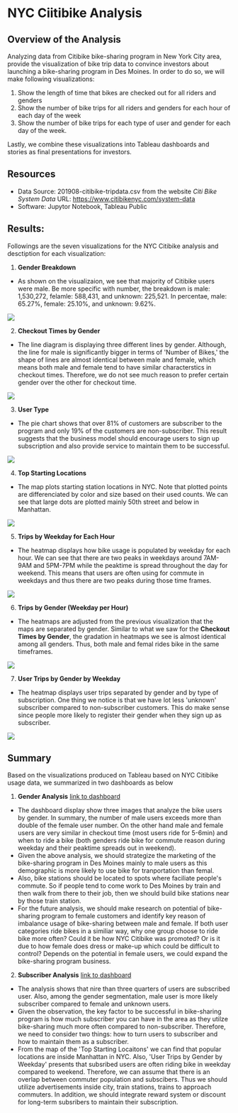 # NYC Ciitibike Analysis

## Overview of the Analysis
Analyzing data from Citibike bike-sharing program in New York City area, provide the visualization of bike trip data to convince investors about launching a bike-sharing program in Des Moines. In order to do so, we will make following visualizations:  

1. Show the length of time that bikes are checked out for all riders and genders
2. Show the number of bike trips for all riders and genders for each hour of each day of the week
3. Show the number of bike trips for each type of user and gender for each day of the week.

Lastly, we combine these visualizations into Tableau dashboards and stories as final presentations for investors.
## Resources
- Data Source: 201908-citibike-tripdata.csv from the website *Citi Bike System Data* URL: <https://www.citibikenyc.com/system-data>
- Software: Jupytor Notebook, Tableau Public

## Results:
Followings are the seven visualizations for the NYC Citibike analysis and desctiption for each visualization:

1. **Gender Breakdown**
- As shown on the visualizaion, we see that majority of Citibike users were male. Be more specific with number, the breakdown is male: 1,530,272, felamle: 588,431, and unknown: 225,521. In percentae, male: 65.27%, female: 25.10%, and unknown: 9.62%.

![](images/gender_breakdown.png)

2. **Checkout Times by Gender**
- The line diagram is displaying three different lines by gender. Although, the line for male is significantly bigger in terms of 'Number of Bikes,' the shape of lines are almost identical between male and female, which means both male and female tend to have similar characterstics in checkout times. Therefore, we do not see much reason to prefer certain gender over the other for checkout time.

![](images/checkout_by_gender.png)

3. **User Type**
- The pie chart shows that over 81% of customers are subscriber to the program and only 19% of the customers are non-subscriber. This result suggests that the business model should encourage users to sign up subscription and also provide service to maintain them to be successful.

![](images/customer_breakdown.png)

4. **Top Starting Locations**
- The map plots starting station locations in NYC. Note that plotted points are differenciated by color and size based on their used counts. We can see that large dots are plotted mainly 50th street and below in Manhattan.

![](images/top_starting_locations.png)

5. **Trips by Weekday for Each Hour**
- The heatmap displays how bike usage is populated by weekday for each hour. We can see that there are two peaks in weekdays around 7AM-9AM and 5PM-7PM while the peaktime is spread throughout the day for weekend. This means that users are often using for commute in weekdays and thus there are two peaks during those time frames.

![](images/trips_by_weekday.png)

6. **Trips by Gender (Weekday per Hour)**
- The heatmaps are adjusted from the previous visualization that the maps are separated by gender. Similar to what we saw for the **Checkout Times by Gender**, the gradation in heatmaps we see is almost identical among all genders. Thus, both male and femal rides bike in the same timeframes.

![](images/trips_by_weekday_gender.png)

7. **User Trips by Gender by Weekday**
- The heatmap displays user trips separated by gender and by type of subscription. One thing we notice is that we have lot less 'unknown' subscriber compared to non-subscriber customers. This do make sense since people more likely to register their gender when they sign up as subscriber.

![](images/user_trips_gender.png)



## Summary
Based on the visualizations produced on Tableau based on NYC Citibike usage data, we summarized in two dashboards as below
1. **Gender Analysis**
[link to dashboard](https://public.tableau.com/app/profile/takuma.koide/viz/bikesharing_challenge_16225734714640/GenderAnalysis "Gender Analysis")
- The dashboard display show three images that analyze the bike users by gender. In summary, the number of male users exceeds more than double of the female user number. On the other hand male and female users are very similar in checkout time (most users ride for 5-6min) and when to ride a bike (both genders ride bike for commute reason during weekday and their peaktime spreads out in weekend).
- Given the above analysis, we should strategize the marketing of the bike-sharing program in Des Moines mainly to male users as this demographic is more likely to use bike for tranportation than femal.
- Also, bike stations should be located to spots where faciliate people's commute. So if people tend to come work to Des Moines by train and then walk from there to their job, then we should build bike stations near by those train station.
- For the future analysis, we should make research on potential of bike-sharing program to female customers and identify key reason of imbalance usage of bike-sharing between male and female. If both user categories ride bikes in a similiar way, why one group choose to ride bike more often? Could it be how NYC Citibike was promoted? Or is it due to how female does dress or make-up which could be difficult to control? Depends on the potential in female users, we could expand the bike-sharing program business.

2. **Subscriber Analysis**
[link to dashboard](https://public.tableau.com/app/profile/takuma.koide/viz/bikesharing_challenge_16225734714640/SubscriberAnalysis "Subscriber Analysis")
- The analysis shows that nire than three quarters of users are subscribed user. Also, among the gender segmentation, male user is more likely subscriber compared to female and unknown users.
- Given the observation, the key factor to be successful in bike-sharing program is how much subscriber you can have in the area as they utilze bike-sharing much more often compared to non-subscriber. Therefore, we need to consider two things: how to turn users to subscriber and how to maintain them as a subscriber.
- From the map of the 'Top Starting Locaitons' we can find that popular locations are inside Manhattan in NYC. Also, 'User Trips by Gender by Weekday' presents that subsribed users are often riding bike in weekday compared to weekend. Therefore, we can assume that there is an overlap between commuter population and subscibers. Thus we should utilize advertisements inside city, train stations, trains to approach commuters. In addition, we should integrate reward system or discount for long-term subsribers to maintain their subscription.

